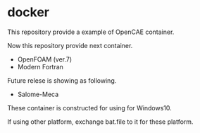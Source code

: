 # docker

This repository  provide a example of OpenCAE container.

Now this repository provide next container.

 - OpenFOAM (ver.7)
 - Modern Fortran

Future relese is showing as following. 

- Salome-Meca

These container is constructed for using for Windows10.

If using other platform, exchange bat.file to it for these platform. 